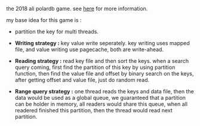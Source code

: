 the 2018 ali polardb game. see [here](https://tianchi.aliyun.com/programming/introduction.htm?spm=5176.11165261.5678.1.2b7378eeGvMcZj&raceId=231689) for more information.

my base idea for this game is : 

* partition the key for multi threads.

* <b> Writing strategy :</b> key value write seperately. key writing uses mapped file, and value writing use pagecache, both are write-ahead.

* <b> Reading strategy :</b> read key file and then sort the keys. when a search query coming, first find the partition of this key by using partition function, then find the value file and offset by binary search on the keys, after getting offset and value file, just do random read.

* <b> Range query strategy :</b> one thread reads the keys and data file, then the data would be used as a global queue, we guaranteed that a partition can be holder in memory, all readers would share this queue, when all readered finished this partition, then the thread would read next partition. 
